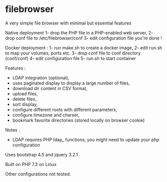 # filebrowser

A very simple file browser with minimal but essential features

Native deployment
1- drop the PHP file in a PHP-enabled web server,
2- drop conf file to /etc/filebrowser/conf
3- edit configuration file
you're done !

Docker deployment :
1- run make.sh to create a docker image,
2- edit run.sh to map your volumes, ports etc.
3- drop conf file to conf directory (conf/conf)
4- edit configuration file
5- run.sh to start container

Features :
* LDAP integration (optional),
* uses paginated display to display a large number of files,
* download dir content in CSV format,
* upload files,
* delete files,
* sort display,
* configure different roots with different parameters,
* configure timezone and charset,
* bookmark favorite directories (stored locally on browser cookie)

Notes :
* LDAP requires PHP ldap_ functions, you might need to update your php configuration

Uses bootstrap 4.5 and jquery 3.2.1

Built on PHP 7.3 on Linux

Other configurations not tested.
